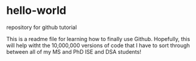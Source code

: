 # hello-world
repository for github tutorial

This is a readme file for learning how to finally use Github.  Hopefully, this will help witht the 10,000,000 versions of code that I have to sort through between all of my MS and PhD ISE and DSA students!  

